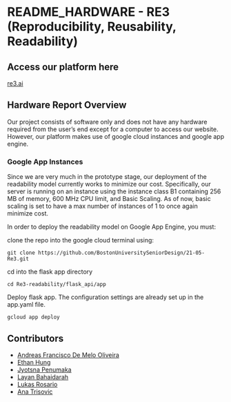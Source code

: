 # README_HARDWARE - RE3 (Reproducibility, Reusability, Readability)

## Access our platform here

[re3.ai](https://re3.ai)

## Hardware Report Overview

Our project consists of software only and does not have any hardware required from the user’s end except for a computer to access our website. However, our platform makes use of google cloud instances and google app engine.

### Google App Instances

Since we are very much in the prototype stage, our deployment of the readability model currently works to minimize our cost. Specifically, our server is running on an instance using the instance class B1 containing 256 MB of memory, 600 MHz CPU limit, and Basic Scaling. As of now, basic scaling is set to have a max number of instances of 1 to once again minimize cost.

In order to deploy the readability model on Google App Engine, you must:

clone the repo into the google cloud terminal using:

```
git clone https://github.com/BostonUniversitySeniorDesign/21-05-Re3.git
```

cd into the flask app directory

```
cd Re3-readability/flask_api/app
```

Deploy flask app. The configuration settings are already set up in the app.yaml file.

```
gcloud app deploy
```

## Contributors

- [Andreas Francisco De Melo Oliveira](https://github.com/andoliv1)
- [Ethan Hung](https://github.com/ehungbu)
- [Jyotsna Penumaka](https://github.com/jyotsna-penumaka)
- [Layan Bahaidarah](https://github.com/layanb98)
- [Lukas Rosario](https://github.com/lukasrosario)
- [Ana Trisovic](https://github.com/atrisovic)
